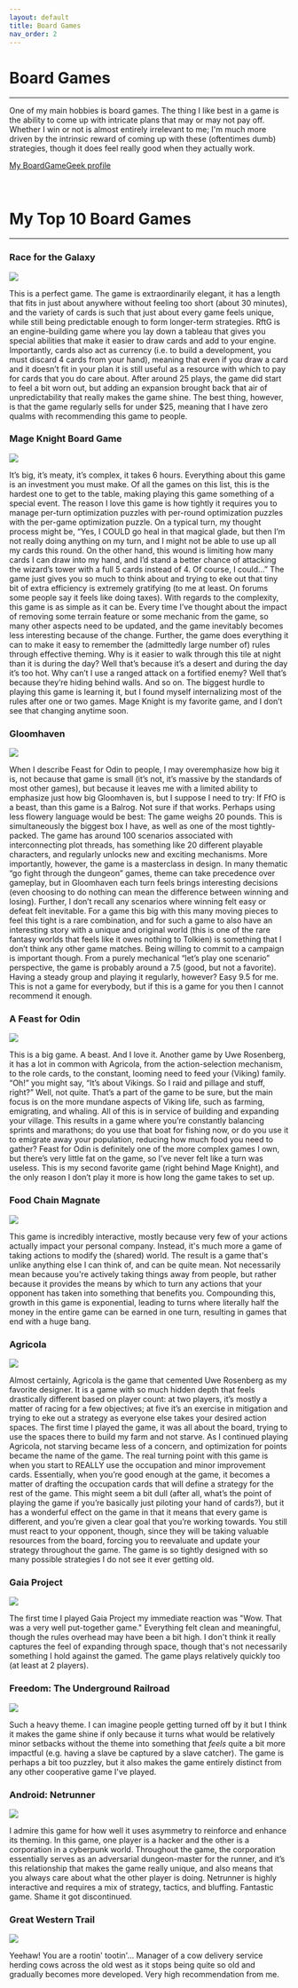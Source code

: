 ```yaml
---
layout: default
title: Board Games
nav_order: 2
---
```


# Board Games

----

One of my main hobbies is board games. 
The thing I like best in a game is the ability to come up with intricate plans that may or may not pay off. 
Whether I win or not is almost entirely irrelevant to me; I'm much more driven by the intrinsic reward of coming up with these (oftentimes dumb) strategies, though it does feel really good when they actually work.

[My BoardGameGeek profile](https://boardgamegeek.com/user/pswissler)

&nbsp;
&nbsp;

# My Top 10 Board Games

----

### Race for the Galaxy

![](https://cf.geekdo-images.com/-DOqixs8uwKUvvWPKI4f9w__itemrep/img/DBzrnh_ZSypfwdfZXVOvCGBf1ig=/fit-in/246x300/filters:strip_icc()/pic5261714.jpg)

This is a perfect game. The game is extraordinarily elegant, it has a length that fits in just about anywhere without feeling too short (about 30 minutes), and the variety of cards is such that just about every game feels unique, while still being predictable enough to form longer-term strategies. RftG is an engine-building game where you lay down a tableau that gives you special abilities that make it easier to draw cards and add to your engine. Importantly, cards also act as currency (i.e. to build a development, you must discard 4 cards from your hand), meaning that even if you draw a card and it doesn’t fit in your plan it is still useful as a resource with which to pay for cards that you do care about. After around 25 plays, the game did start to feel a bit worn out, but adding an expansion brought back that air of unpredictability that really makes the game shine. The best thing, however, is that the game regularly sells for under $25, meaning that I have zero qualms with recommending this game to people.

### Mage Knight Board Game

![](https://cf.geekdo-images.com/DUO2hz9AlLOH8p9ED-lCWg__itemrep/img/6OmGo3bidk3ma7U1v-oq_2pEJZI=/fit-in/246x300/filters:strip_icc()/pic1083380.jpg)

It’s big, it’s meaty, it’s complex, it takes 6 hours. Everything about this game is an investment you must make. Of all the games on this list, this is the hardest one to get to the table, making playing this game something of a special event. The reason I love this game is how tightly it requires you to manage per-turn optimization puzzles with per-round optimization puzzles with the per-game optimization puzzle. On a typical turn, my thought process might be, “Yes, I COULD go heal in that magical glade, but then I’m not really doing anything on my turn, and I might not be able to use up all my cards this round. On the other hand, this wound is limiting how many cards I can draw into my hand, and I’d stand a better chance of attacking the wizard’s tower with a full 5 cards instead of 4. Of course, I could…” The game just gives you so much to think about and trying to eke out that tiny bit of extra efficiency is extremely gratifying (to me at least. On forums some people say it feels like doing taxes). With regards to the complexity, this game is as simple as it can be. Every time I’ve thought about the impact of removing some terrain feature or some mechanic from the game, so many other aspects need to be updated, and the game inevitably becomes less interesting because of the change. Further, the game does everything it can to make it easy to remember the (admittedly large number of) rules through effective theming. Why is it easier to walk through this tile at night than it is during the day? Well that’s because it’s a desert and during the day it’s too hot. Why can’t I use a ranged attack on a fortified enemy? Well that’s because they’re hiding behind walls. And so on. The biggest hurdle to playing this game is learning it, but I found myself internalizing most of the rules after one or two games. Mage Knight is my favorite game, and I don’t see that changing anytime soon.

### Gloomhaven

![](https://cf.geekdo-images.com/sZYp_3BTDGjh2unaZfZmuA__itemrep/img/0IdBRA_G-ZdrNaxI4Z1LPQMZD0I=/fit-in/246x300/filters:strip_icc()/pic2437871.jpg)

When I describe Feast for Odin to people, I may overemphasize how big it is, not because that game is small (it’s not, it’s massive by the standards of most other games), but because it leaves me with a limited ability to emphasize just how big Gloomhaven is, but I suppose I need to try: If FfO is a beast, than this game is a Balrog. Not sure if that works. Perhaps using less flowery language would be best: The game weighs 20 pounds. This is simultaneously the biggest box I have, as well as one of the most tightly-packed. The game has around 100 scenarios associated with interconnecting plot threads, has something like 20 different playable characters, and regularly unlocks new and exciting mechanisms. More importantly, however, the game is a masterclass in design. In many thematic “go fight through the dungeon” games, theme can take precedence over gameplay, but in Gloomhaven each turn feels brings interesting decisions (even choosing to do nothing can mean the difference between winning and losing). Further, I don’t recall any scenarios where winning felt easy or defeat felt inevitable. For a game this big with this many moving pieces to feel this tight is a rare combination, and for such a game to also have an interesting story with a unique and original world (this is one of the rare fantasy worlds that feels like it owes nothing to Tolkien) is something that I don’t think any other game matches. Being willing to commit to a campaign is important though. From a purely mechanical “let’s play one scenario” perspective, the game is probably around a 7.5 (good, but not a favorite). Having a steady group and playing it regularly, however? Easy 9.5 for me. This is not a game for everybody, but if this is a game for you then I cannot recommend it enough.

### A Feast for Odin

![](https://cf.geekdo-images.com/s9oGMCo1fcfV4Dk3EnqLZw__itemrep/img/IRX2-uakhv7gHZPJNmtDbWFpjLg=/fit-in/246x300/filters:strip_icc()/pic3146943.png)

This is a big game. A beast. And I love it. Another game by Uwe Rosenberg, it has a lot in common with Agricola, from the action-selection mechanism, to the role cards, to the constant, looming need to feed your (Viking) family. “Oh!” you might say, “It’s about Vikings. So I raid and pillage and stuff, right?” Well, not quite. That’s a part of the game to be sure, but the main focus is on the more mundane aspects of Viking life, such as farming, emigrating, and whaling. All of this is in service of building and expanding your village. This results in a game where you’re constantly balancing sprints and marathons; do you use that boat for fishing now, or do you use it to emigrate away your population, reducing how much food you need to gather? Feast for Odin is definitely one of the more complex games I own, but there’s very little fat on the game, so I’ve never felt like a turn was useless. This is my second favorite game (right behind Mage Knight), and the only reason I don’t play it more is how long the game takes to set up.

### Food Chain Magnate

![](https://cf.geekdo-images.com/Wtxml94LAXsIWQCxGPS63Q__itemrep/img/Bl9o9eur7lveoZUYwAl9LL9NSJo=/fit-in/246x300/filters:strip_icc()/pic2649434.png)

This game is incredibly interactive, mostly because very few of your actions actually impact your personal company. Instead, it's much more a game of taking actions to modify the (shared) world. The result is a game that's unlike anything else I can think of, and can be quite mean. Not necessarily mean because you're actively taking things away from people, but rather because it provides the means by which to turn any actions that your opponent has taken into something that benefits you. Compounding this, growth in this game is exponential, leading to turns where literally half the money in the entire game can be earned in one turn, resulting in games that end with a huge bang.

### Agricola

![](https://cf.geekdo-images.com/dDDo2Hexl80ucK1IlqTk-g__itemrep/img/DzC9cA0TNmWUO7WLdl4-uFHfO_k=/fit-in/246x300/filters:strip_icc()/pic831744.jpg)

Almost certainly, Agricola is the game that cemented Uwe Rosenberg as my favorite designer. It is a game with so much hidden depth that feels drastically different based on player count: at two players, it’s mostly a matter of racing for a few objectives; at five it’s an exercise in mitigation and trying to eke out a strategy as everyone else takes your desired action spaces. The first time I played the game, it was all about the board, trying to use the spaces there to build my farm and not starve. As I continued playing Agricola, not starving became less of a concern, and optimization for points became the name of the game. The real turning point with this game is when you start to REALLY use the occupation and minor improvement cards. Essentially, when you’re good enough at the game, it becomes a matter of drafting the occupation cards that will define a strategy for the rest of the game. This might seem a bit dull (after all, what’s the point of playing the game if you’re basically just piloting your hand of cards?), but it has a wonderful effect on the game in that it means that every game is different, and you’re given a clear goal that you’re working towards. You still must react to your opponent, though, since they will be taking valuable resources from the board, forcing you to reevaluate and update your strategy throughout the game. The game is so tightly designed with so many possible strategies I do not see it ever getting old.

### Gaia Project

![](https://cf.geekdo-images.com/hGWFm3hbMlCDsfCsauOQ4g__itemrep/img/MNyaVUlEsVQmbv3nObPl0SEd_TI=/fit-in/246x300/filters:strip_icc()/pic5375625.png)

The first time I played Gaia Project my immediate reaction was "Wow. That was a very well put-together game." Everything felt clean and meaningful, though the rules overhead may have been a bit high. I don't think it really captures the feel of expanding through space, though that's not necessarily something I hold against the gamed. The game plays relatively quickly too (at least at 2 players).

### Freedom: The Underground Railroad

![](https://cf.geekdo-images.com/eEUq1DqkPjVdSTJT4wp1zg__itemrep/img/hCJpWyQcvctzwMIOarfwgiT6UgA=/fit-in/246x300/filters:strip_icc()/pic1478723.jpg)

Such a heavy theme. I can imagine people getting turned off by it but I think it makes the game shine if only because it turns what would be relatively minor setbacks without the theme into something that *feels* quite a bit more impactful (e.g. having a slave be captured by a slave catcher). The game is perhaps a bit too puzzley, but it also makes the game entirely distinct from any other cooperative game I've played. 

### Android: Netrunner

![](https://cf.geekdo-images.com/2ewHIIG_TRq8bYlqk0jIMw__itemrep/img/Nz7z5Qk3fZ3R6IM14pDRg1D8XKE=/fit-in/246x300/filters:strip_icc()/pic3738560.jpg)

I admire this game for how well it uses asymmetry to reinforce and enhance its theming. In this game, one player is a hacker and the other is a corporation in a cyberpunk world. Throughout the game, the corporation essentially serves as an adversarial dungeon-master for the runner, and it’s this relationship that makes the game really unique, and also means that you always care about what the other player is doing. Netrunner is highly interactive and requires a mix of strategy, tactics, and bluffing. Fantastic game. Shame it got discontinued.



### Great Western Trail

![](https://cf.geekdo-images.com/gDn7AhrDlmfCLSz9ZqoNFQ__itemrep/img/0FOms0QcPYvwEMWVXsy9p0FjGlM=/fit-in/246x300/filters:strip_icc()/pic5988511.jpg)

Yeehaw! You are a rootin' tootin'... Manager of a cow delivery service herding cows across the old west as it stops being quite so old and gradually becomes more developed. Very high recommendation from me.